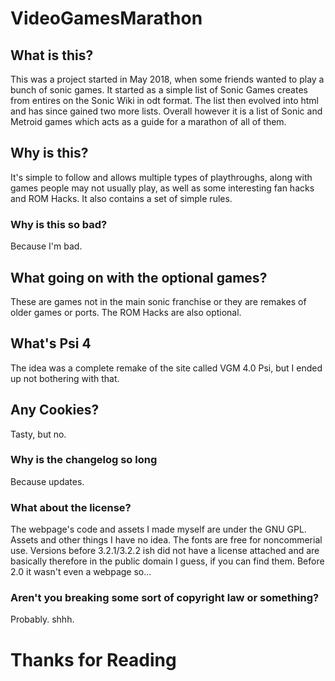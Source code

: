 # VideoGamesMarathon
## What is this?
This was a project started in May 2018, when some friends wanted to play a bunch of sonic games. It started as a simple list of Sonic Games creates from entires on the Sonic Wiki in odt format. The list then evolved into html and has since gained two more lists. Overall however it is a list of Sonic and Metroid games which acts as a guide for a marathon of all of them.

## Why is this?
It's simple to follow and allows multiple types of playthroughs, along with games people may not usually play, as well as some interesting fan hacks and ROM Hacks. It also contains a set of simple rules.

### Why is this so bad?
Because I'm bad.

## What going on with the optional games?
These are games not in the main sonic franchise or they are remakes of older games or ports. The ROM Hacks are also optional.

## What's Psi 4
The idea was a complete remake of the site called VGM 4.0 Psi, but I ended up not bothering with that.

## Any Cookies?
Tasty, but no.

### Why is the changelog so long
Because updates.

### What about the license?
The webpage's code and assets I made myself are under the GNU GPL. Assets and other things I have no idea. The fonts are free for noncommerial use.
Versions before 3.2.1/3.2.2 ish did not have a license attached and are basically therefore in the public domain I guess,  if you can find them.
Before 2.0 it wasn't even a webpage so...

### Aren't you breaking some sort of copyright law or something?
Probably. shhh.

# Thanks for Reading
